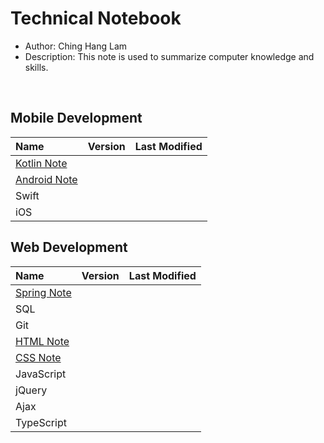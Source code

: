 # Technical Notebook
- Author: Ching Hang Lam
- Description: This note is used to summarize computer knowledge and skills.

<br />

## Mobile Development
| Name | Version | Last Modified |
| :-- | :--: | :--: |
| [Kotlin Note](./Kotlin%20Note/README.md) |  |  |
| [Android Note](./Android%20Note/README.md) |  |  |
| Swift |  |  |
| iOS |  |  |

## Web Development
| Name | Version | Last Modified |
| :-- | :--: | :--: |
| [Spring Note](./Spring%20Note/README.md) |  |  |
| SQL |  |  |
| Git |  |  |
| [HTML Note](./HTML%20Note/README.md) |  |  |
| [CSS Note](./CSS%20Note/README.md) |  |  |
| JavaScript |  |  |
| jQuery |  |  |
| Ajax |  |  |
| TypeScript |  |  |

<br />
